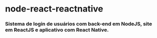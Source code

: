 # node-react-reactnative
### Sistema de login de usuários com back-end em NodeJS, site em ReactJS e aplicativo com React Native.
